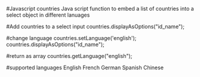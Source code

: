 #Javascript countries
Java script function to embed a list of countries into a select object in different lanuages


#Add countries to a select input
countries.displayAsOptions("id_name");

#change language
countries.setLanguage('english');
countries.displayAsOptions("id_name");

#return as array
countries.getLanguage("english");

#supported languages
English
French
German
Spanish
Chinese
